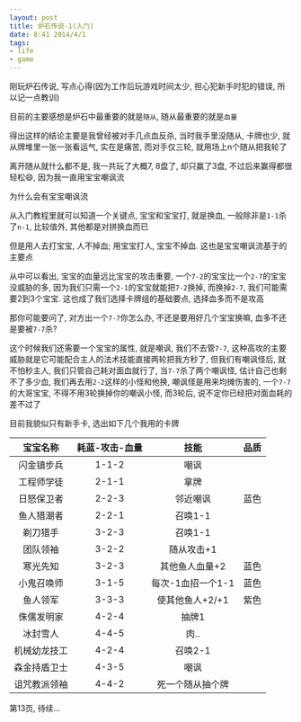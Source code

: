 ```yaml
---
layout: post
title: 炉石传说-1(入门)
date: 8:41 2014/4/1
tags:
- life
- game
---
```


刚玩炉石传说, 写点心得(因为工作后玩游戏时间太少, 担心犯新手时犯的错误, 所以记一点教训)

目前的主要感想是炉石中最重要的就是`随从`, 随从最重要的就是`血量`

得出这样的结论主要是我曾经被对手几点血反杀, 当时我手里没随从, 卡牌也少, 就从牌堆里一张一张看运气, 实在是痛苦, 而对手仅三轮, 就用场上n个随从把我轮了

离开随从就什么都不是, 我一共玩了大概7, 8盘了, 却只赢了3盘, 不过后来赢得都很轻松:smile:, 因为我一直用宝宝嘲讽流

为什么会有宝宝嘲讽流

从入门教程里就可以知道一个关键点, 宝宝和宝宝打, 就是换血, 一般除非是`1-1`杀了`n-1`, 比较值外, 其他都是对拼换血而已

但是用人去打宝宝, 人不掉血; 用宝宝打人, 宝宝不掉血. 这也是宝宝嘲讽流基于的主要点

从中可以看出, 宝宝的血量远比宝宝的攻击重要, 一个`7-2`的宝宝比一个`2-7`的宝宝没威胁的多, 因为我们只需一个`2-1`的宝宝就能把`7-2`换掉, 而换掉`2-7`, 我们可能需要2到3个宝宝. 这也成了我们选择卡牌组的基础要点, 选择血多而不是攻高

那你可能要问了, 对方出一个`7-7`你怎么办, 不还是要用好几个宝宝换嘛, 血多不还是要被`7-7`杀?

这个时候我们还需要一个宝宝的属性, 就是嘲讽, 我们不去管`7-7`, 这种高攻的主要威胁就是它可能配合主人的法术技能直接两轮把我方秒了, 但我们有嘲讽怪后, 就不怕秒主人, 我们只管自己耗对面血就行了, 当`7-7`杀了两个嘲讽怪, 估计自己也剩不了多少血, 我们再去用`2-2`这样的小怪和他换, 嘲讽怪是用来均摊伤害的, 一个`7-7`的大哥宝宝, 不得不用3轮换掉你的嘲讽小怪, 而3轮后, 说不定你已经把对面血耗的差不过了

目前我貌似只有新手卡, 选出如下几个我用的卡牌

宝宝名称 | 耗蓝-攻击-血量 | 技能 | 品质
:---: | :---: | :---: | :---:
闪金镇步兵 | 1-1-2 | 嘲讽
工程师学徒 | 2-1-1 | 拿牌
日怒保卫者 | 2-2-3 | 邻近嘲讽 | 蓝色
鱼人猎潮者 | 2-2-1 | 召唤1-1
剃刀猎手 | 3-2-3 | 召唤1-1
团队领袖 | 3-2-2 | 随从攻击+1
寒光先知 | 3-2-3 | 其他鱼人血量+2 | 蓝色
小鬼召唤师 | 3-1-5 | 每次-1血招一个1-1 | 蓝色
鱼人领军 | 3-3-3 | 使其他鱼人+2/+1 | 紫色
侏儒发明家 | 4-2-4 | 抽牌1
冰封雪人 | 4-4-5 | 肉..
机械幼龙技工 | 4-2-4 | 召唤2-1
森金持盾卫士 | 4-3-5 | 嘲讽
诅咒教派领袖 | 4-4-2 | 死一个随从抽个牌

第13页, 待续...
